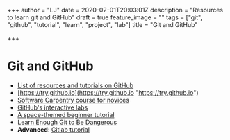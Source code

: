 +++
author = "LJ"
date = 2020-02-01T20:03:01Z
description = "Resources to learn git and GitHub"
draft = true
feature_image = ""
tags = ["git", "github", "tutorial", "learn", "project", "lab"]
title = "Git and GitHub"

+++
# Git and GitHub

* [List of resources and tutorials on GitHub](https://gist.github.com/jaseemabid/1321592)
* [https://try.github.io](https://try.github.io "https://try.github.io")
* [Software Carpentry course for novices](http://swcarpentry.github.io/git-novice/)
* [GitHub's interactive labs](https://lab.github.com )
* [A space-themed beginner tutorial](https://www.atlassian.com/git/tutorials/learn-git-with-bitbucket-cloud )
* [Learn Enough Git to Be Dangerous](https://www.learnenough.com/git-tutorial/getting_started)
* **Advanced**: [Gitlab tutorial](https://docs.gitlab.com/ee/gitlab-basics/)